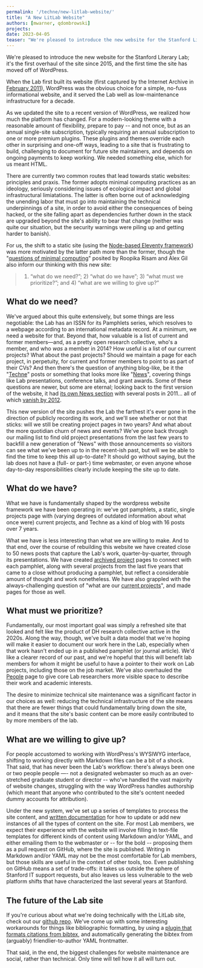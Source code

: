 ```yaml
---
permalink: '/techne/new-litlab-website/'
title: "A New LitLab Website"
authors: [mwarner, qdombrowski]
projects:
date: 2023-04-05
teaser: "We're pleased to introduce the new website for the Stanford Literary Lab; it's the first overhaul of the site since 2015, and the first time the site has moved off of WordPress."
---
```


We're pleased to introduce the new website for the Stanford Literary Lab; it's the first overhaul of the site since 2015, and the first time the site has moved off of WordPress.

When the Lab first built its website (first captured by the Internet Archive in [February 2011](https://web.archive.org/web/20110206155231/http://litlab.stanford.edu/)), WordPress was the obvious choice for a simple, no-fuss informational website, and it  served the Lab well as low-maintenance infrastructure for a decade.

As we updated the site to a recent version of WordPress, we realized how much the platform has changed. For a modern-looking theme with a reasonable amount of flexibility, prepare to pay -- and not once, but as an annual single-site subscription, typically requiring an annual subscription to one or more premium plugins. These plugins and themes override each other in surprising and one-off ways, leading to a site that is frustrating to build, challenging to document for future site maintainers, and depends on ongoing payments to keep working. We needed something else, which for us meant HTML.

There are currently two common routes that lead towards static websites: principles and praxis. The former adopts minimal computing practices as an ideology, seriously considering issues of ecological impact and global infrastructural limiatations. The latter is often borne out of acknowledging the unending labor that must go into maintaining the technical underpinnings of a site, in order to avoid either the consequences of being hacked, or the site falling apart as dependencies further down in the stack are upgraded beyond the site's ability to bear that change (neither was quite our situation, but the security warnings were piling up and getting harder to banish).

For us, the shift to a static site (using the [Node-based Eleventy framework](https://www.11ty.dev/)) was more motivated by the latter path more than the former, though the "[questions of minimal computing](http://www.digitalhumanities.org/dhq/vol/16/2/000646/000646.html)" posited by Roopika Risam and Alex Gil also inform our thinking with this new site:

> 1) “what do we need?”; 2) “what do we have”; 3) “what must we prioritize?”; and 4) “what are we willing to give up?”

## What do we need?

We've argued about this quite extensively, but some things are less negotiable: the Lab has an ISSN for its Pamphlets series, which resolves to a webpage according to an international metadata record. At a minimum, we need a website for that. Beyond that, how valuable is a list of current and former members—and, as a pretty open research collective, who's a member, and who *was* a member in 2014? How useful is a list of our current projects? What about the past projects? Should we maintain a page for each project, in perpetuity, for current and former members to point to as part of their CVs? And then there's the question of anything blog-like, be it the "[Techne](/techne)" posts or something that looks more like "[News](/news)", covering things like Lab presentations, conference talks, and grant awards. Some of these questions are newer, but some are eternal; looking back to the first version of the website, it had [its own News section](https://web.archive.org/web/20110630171551/http://litlab.stanford.edu/?page_id=107) with several posts in 2011... all of which [vanish by 2012](https://web.archive.org/web/20120113180402/https://litlab.stanford.edu/).

This new version of the site pushes the Lab the farthest it's ever gone in the direction of publicly recording its work, and we'll see whether or not that sticks: will we still be creating project pages in two years? And what about the more quotidian churn of news and events? We've gone back through our mailing list to find old project presentations from the last few years to backfill a new generation of "News" with those announcements so visitors can see what we've been up to in the recent-ish past, but will we be able to find the time to keep this all up-to-date? It should go without saying, but the lab does not have a (full- or part-) time webmaster, or even anyone whose day-to-day responsibilities clearly include keeping the site up to date. 

## What do we have?

What we have is fundamentally shaped by the wordpress website framework we have been operating in: we've got pamphlets, a static, single projects page with (varying degrees of outdated information about what once were) current projects, and Techne as a kind of blog with 16 posts over 7 years. 

What we have is less interesting than what we are willing to make. And to that end, over the course of rebuilding this website we have created close to 50 news posts that capture the Lab's work, quarter-by-quarter, through its presentations. We have created [archived project](/projects/archive/) pages to connect with each pamphlet, along with several projects from the last five years that came to a close without producing a pamphlet, but reflect a considerable amount of thought and work nonetheless. We have also grappled with the always-challenging question of "what are our [current projects](/projects)", and made pages for those as well.

## What must we prioritize?

Fundamentally, our most important goal was simply a refreshed site that looked and felt like the product of DH research collective active in the 2020s. Along the way, though, we've built a data model that we're hoping will make it easier to document our work here in the Lab, especially when that work hasn't ended up in a published pamphlet (or journal article). We'd like a clearer record of our past, and we're hopeful that this will benefit lab members for whom it might be useful to have a pointer to their work on Lab projects, including those on the job market. We've also overhauled the [People](/people) page to give core Lab researchers more visible space to describe their work and academic interests.

The desire to minimize technical site maintenance was a significant factor in our choices as well: reducing the technical infrastructure of the site means that there are fewer things that could fundamentally bring down the site, and it means that the site's basic content can be more easily contributed to by more members of the lab.

## What are we willing to give up?

For people accustomed to working with WordPress's WYSIWYG interface, shifting to working directly with Markdown files can be a bit of a shock. That said, that has never been the Lab's workflow: there's always been one or two people people —- not a designated webmaster so much as an over-stretched graduate student or director -- who've handled the vast majority of website changes, struggling with the way WordPress handles authorship (which meant that anyone who contributed to the site's ocntent needed dummy accounts for attribution). 

Under the new system, we've set up a series of templates to process the site content, and [written documentation](https://github.com/literarylab/literarylab.github.io#readme) for how to update or add new instances of all the types of content on the site. For most Lab members, we expect their experience with the website will involve filling in text-file templates for different kinds of content using Markdown and/or YAML, and either emailing them to the webmaster or -- for the bold -- proposing them as a pull request on GitHub, where the site is published. Writing in Markdown and/or YAML may not be the most comfortable for Lab members, but those skills are useful in the context of other tools, too. Even publishing on GitHub means a set of trade-offs: it takes us outside the sphere of Stanford IT support requests, but also leaves us less vulnerable to the web platform shifts that have characterized the last several years at Stanford.

## The future of the Lab site

If you're curious about what we're doing technically with the LitLab site, check out our [github repo](https://github.com/literarylab/literarylab.github.io). We've come up with some interesting workarounds for things like bibliographic formatting, by using a [plugin that formats citations from bibtex](https://github.com/Savjee/eleventy-plugin-bibtex), and automatically generating the bibtex from (arguably) friendlier-to-author YAML frontmatter. 

That said, in the end, the biggest challenges for website maintenance are social, rather than technical. Only time will tell how it all will turn out.